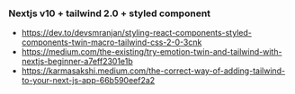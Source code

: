 ### Nextjs v10 + tailwind 2.0 + styled component

- https://dev.to/devsmranjan/styling-react-components-styled-components-twin-macro-tailwind-css-2-0-3cnk
- https://medium.com/the-existing/try-emotion-twin-and-tailwind-with-nextjs-beginner-a7eff2301e1b
- https://karmasakshi.medium.com/the-correct-way-of-adding-tailwind-to-your-next-js-app-66b590eef2a2
